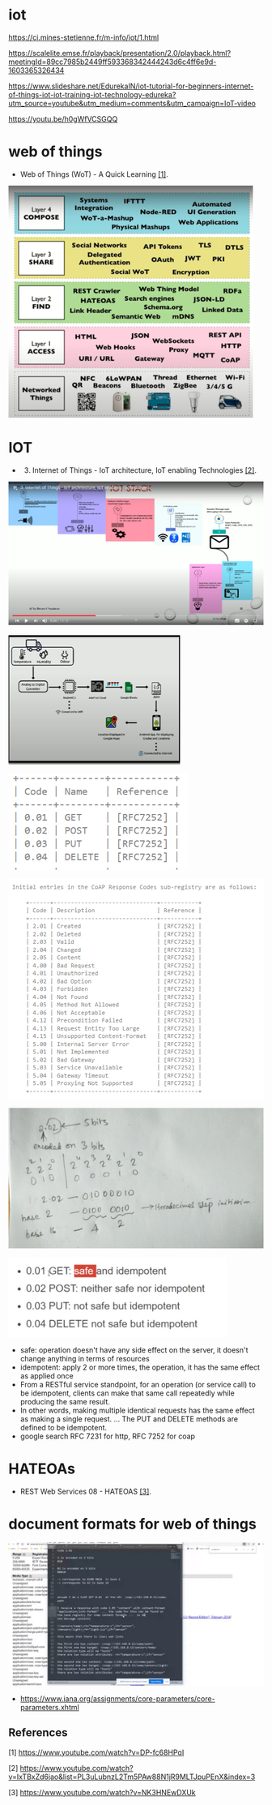 # iot

https://ci.mines-stetienne.fr/m-info/iot/1.html

https://scalelite.emse.fr/playback/presentation/2.0/playback.html?meetingId=89cc7985b2449ff593368342444243d6c4ff6e9d-1603365326434

https://www.slideshare.net/EdurekaIN/iot-tutorial-for-beginners-internet-of-things-iot-iot-training-iot-technology-edureka?utm_source=youtube&utm_medium=comments&utm_campaign=IoT-video

https://youtu.be/h0gWfVCSGQQ

# web of things

- Web of Things (WoT) - A Quick Learning [[1]](#1).

![IOT](https://github.com/anindameister/IOT/blob/main/snaps/26.PNG)

# IOT 



- 3. Internet of Things - IoT architecture, IoT enabling Technologies [[2]](#2).


![IOT](https://github.com/anindameister/IOT/blob/main/snaps/27.png)

![IOT](https://github.com/anindameister/IOT/blob/main/snaps/28.PNG)

![IOT](https://github.com/anindameister/IOT/blob/main/snaps/29.PNG)

![IOT](https://github.com/anindameister/IOT/blob/main/snaps/30.PNG)

![IOT](https://github.com/anindameister/IOT/blob/main/snaps/31.PNG)

![IOT](https://github.com/anindameister/IOT/blob/main/snaps/32.PNG)

- safe: operation doesn't have any side effect on the server, it doesn't change anything in terms of resources 
- idempotent: apply 2 or more times, the operation, it has the same effect as applied once
- From a RESTful service standpoint, for an operation (or service call) to be idempotent, clients can make that same call repeatedly while producing the same result. 
- In other words, making multiple identical requests has the same effect as making a single request. ... The PUT and DELETE methods are defined to be idempotent.
- google search RFC 7231 for http, RFC 7252 for coap

# HATEOAs

- REST Web Services 08 - HATEOAS  [[3]](#3).

# document formats for web of things

![IOT](https://github.com/anindameister/IOT/blob/main/snaps/33.PNG)
- https://www.iana.org/assignments/core-parameters/core-parameters.xhtml


## References
<a id="1">[1]</a> 
https://www.youtube.com/watch?v=DP-fc68HPqI

<a id="2">[2]</a>
https://www.youtube.com/watch?v=IxTBxZd6jao&list=PL3uLubnzL2Tm5PAw88N1jR9MLTJpuPEnX&index=3

<a id="3">[3]</a>
https://www.youtube.com/watch?v=NK3HNEwDXUk